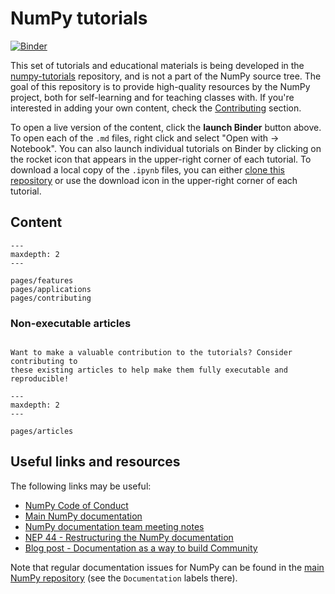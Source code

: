 # NumPy tutorials

[![Binder](https://mybinder.org/badge_logo.svg)][launch_binder]

[launch_binder]: https://mybinder.org/v2/gh/numpy/numpy-tutorials/main?urlpath=lab/tree/content

This set of tutorials and educational materials is being developed in the
[numpy-tutorials](https://github.com/numpy/numpy-tutorials) repository, and is
not a part of the NumPy source tree. The goal of this repository is to provide
high-quality resources by the NumPy project, both for self-learning and for
teaching classes with. If you're interested in adding your own content, check
the [Contributing](pages/contributing.md) section.

To open a live version of the content, click the **launch Binder** button above.
To open each of the `.md` files, right click and select "Open with -> Notebook".
You can also launch individual tutorials on Binder by clicking on the rocket
icon that appears in the upper-right corner of each tutorial. To download a
local copy of the `.ipynb` files, you can either
[clone this repository](https://docs.github.com/en/github/creating-cloning-and-archiving-repositories/cloning-a-repository)
or use the download icon in the upper-right corner of each tutorial.

## Content

```{toctree}
---
maxdepth: 2
---

pages/features
pages/applications
pages/contributing
```

### Non-executable articles

```{admonition} Help improve the tutorials!

Want to make a valuable contribution to the tutorials? Consider contributing to
these existing articles to help make them fully executable and reproducible!
```

```{toctree}
---
maxdepth: 2
---

pages/articles
```

## Useful links and resources

The following links may be useful:

- [NumPy Code of Conduct](https://numpy.org/code-of-conduct/)
- [Main NumPy documentation](https://numpy.org/doc/stable/)
- [NumPy documentation team meeting notes](https://hackmd.io/oB_boakvRqKR-_2jRV-Qjg?both)
- [NEP 44 - Restructuring the NumPy documentation](https://numpy.org/neps/nep-0044-restructuring-numpy-docs.html)
- [Blog post - Documentation as a way to build Community](https://labs.quansight.org/blog/2020/03/documentation-as-a-way-to-build-community/)

Note that regular documentation issues for NumPy can be found in the [main NumPy
repository](https://github.com/numpy/numpy/issues) (see the `Documentation`
labels there).
